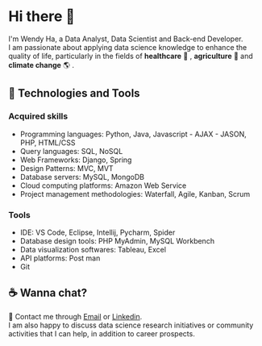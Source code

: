 # Hi there 👋
I'm Wendy Ha, a Data Analyst, Data Scientist and Back-end Developer. <br/>
I am passionate about applying data science knowledge to enhance the quality of life, particularly in the fields of **healthcare** 💊 , **agriculture** 🌳  and **climate change** 🌎 .
## 🔭 Technologies and Tools  
### Acquired skills 
- Programming languages: Python, Java, Javascript - AJAX - JASON, PHP, HTML/CSS
- Query languages: SQL, NoSQL
- Web Frameworks: Django, Spring
- Design Patterns: MVC, MVT
- Database servers: MySQL, MongoDB
- Cloud computing platforms: Amazon Web Service
- Project management methodologies: Waterfall, Agile, Kanban, Scrum
### Tools
- IDE: VS Code, Eclipse, Intellij, Pycharm, Spider
- Database design tools: PHP MyAdmin, MySQL Workbench
- Data visualization softwares: Tableau, Excel
- API platforms: Post man
- Git
## ☕ Wanna chat?    
💌  Contact me through [Email](mailto:wendyha.sut@gmail.com) or [Linkedin](https://www.linkedin.com/in/wendyhatuyen/).<br/>
I am also happy to discuss data science research initiatives or community activities that I can help, in addition to career prospects.
